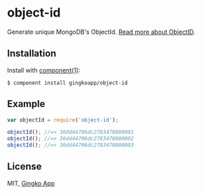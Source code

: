 # object-id

  Generate unique MongoDB's ObjectId.
  [Read more about ObjectID](http://docs.mongodb.org/manual/core/object-id/).

## Installation

  Install with [component(1)](http://component.io):

    $ component install gingkoapp/object-id

## Example

```js
var objectId = require('object-id');

objectId(); //=> 36dd44706dc2783478000001
objectId(); //=> 36dd44706dc2783478000002
objectId(); //=> 36dd44706dc2783478000003
```

## License

  MIT, [Gingko App](https://gingkoapp.com)
